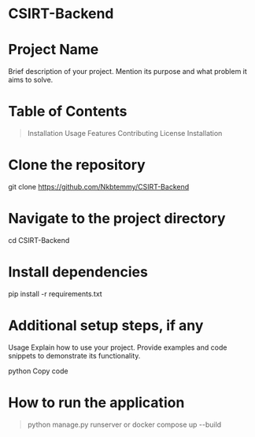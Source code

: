# CSIRT-Backend
# Project Name
Brief description of your project. Mention its purpose and what problem it aims to solve.

# Table of Contents
> Installation
> Usage
> Features
> Contributing
> License
> Installation



# Clone the repository
git clone https://github.com/Nkbtemmy/CSIRT-Backend

# Navigate to the project directory
cd CSIRT-Backend

# Install dependencies
pip install -r requirements.txt

# Additional setup steps, if any
Usage
Explain how to use your project. Provide examples and code snippets to demonstrate its functionality.

python
Copy code
# How to run the application
 > python manage.py runserver
  or 
 > docker compose up --build
